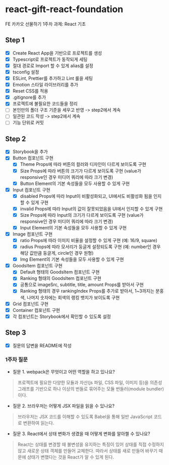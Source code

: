 # react-gift-react-foundation
FE 카카오 선물하기 1주차 과제: React 기초

## Step 1

- [X] Create React App을 기반으로 프로젝트를 생성
- [X] Typescript로 프로젝트가 동작되게 세팅
- [X] 절대 경로로 Import 할 수 있게 alias를 설정
- [X] tsconfig 설정
- [X] ESLint, Prettier를 추가하고 Lint 룰을 세팅
- [X] Emotion 스타일 라이브러리를 추가
- [X] Reset CSS를 적용
- [X] .gitignore를 추가
- [X] 프로젝트에 불필요한 코드들을 정리
- [ ] 본인만의 폴더 구조 기준을 세우고 반영 -> step2에서 계속
- [ ] 일관된 코드 작성 -> step2에서 계속
- [ ] 기능 단위로 커밋

## Step 2

- [X] Storybook을 추가
- [X] Button 컴포넌트 구현
  - [X] Theme Props에 따라 버튼의 컬러와 디자인이 다르게 보이도록 구현
  - [X] Size Props에 따라 버튼의 크기가 다르게 보이도록 구현 (value가 responsive인 경우 미디어 쿼리에 따라 크기 변경)
  - [X] Button Element의 기본 속성들을 모두 사용할 수 있게 구현
- [X] Input 컴포넌트 구현
  - [X] disabled Props에 따라 Input이 비활성화되고, UI에서도 비활성화 됨을 인지할 수 있게 구현
  - [X] invalid Props에 따라 Input의 값이 잘못되었음을 UI에서 인지할 수 있게 구현
  - [X] Size Props에 따라 Input의 크기가 다르게 보이도록 구현 (value가 responsive인 경우 미디어 쿼리에 따라 크기 변경)
  - [X] Input Element의 기본 속성들을 모두 사용할 수 있게 구현
- [X] Image 컴포넌트 구현
  - [X] ratio Props에 따라 이미지 비율을 설정할 수 있게 구현 (예: 16/9, square)
  - [X] radius Props에 따라 모서리가 둥글게 설정되도록 구현 (예: number인 경우 해당 값만큼 둥글게, circle인 경우 원형)
  - [X] Img Element의 기본 속성들을 모두 사용할 수 있게 구현
- [X] GoodsItem 컴포넌트 구현
  - [X] Default 형태의 GoodsItem 컴포넌트 구현
  - [X] Ranking 형태의 GoodsItem 컴포넌트 구현
  - [X] 공통으로 imageSrc, subtitle, title, amount Props를 받아서 구현
  - [X] Ranking 형태의 경우 rankingIndex Props를 추가로 받아서, 1~3까지는 분홍색, 나머지 숫자에는 회색의 랭킹 뱃지가 보이도록 구현
- [X] Grid 컴포넌트 구현
- [X] Container 컴포넌트 구현
- [X] 각 컴포넌트는 Storybook에서 확인할 수 있도록 설정

## Step 3

- [X] 질문의 답변을 README에 작성

### 1주차 질문

- 질문 1. webpack은 무엇이고 어떤 역할을 하고 있나요?
>프로젝트에 필요한 다양한 모듈과 자산(js 파일, CSS 파일, 이미지 등)을 의존성 그래프를 기반으로 하나 이상의 번들로 묶어주는 모듈 번들러(module bundler)이다.
- 질문 2. 브라우저는 어떻게 JSX 파일을 읽을 수 있나요?
>브라우저는 JSX 코드를 이해할 수 있도록 Babel을 통해 일반 JavaScript 코드로 변환하여 읽는다.
- 질문 3. React에서 상태 변화가 생겼을 때 어떻게 변화를 알아챌 수 있나요?
>React는 상태를 변경할 때 불변성을 유지하는 특징이 있어 상태를 직접 수정하지 않고 새로운 상태 객체를 만들어 교체한다. 따라서 상태를 새로 만들어 바꾸기 때문에 상태가 변했다는 것을 React가 알 수 있게 된다.
